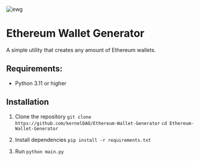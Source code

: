 ![ewg](https://github.com/user-attachments/assets/a20126d3-cc1f-449c-82ac-273255def748)

# Ethereum Wallet Generator


A simple utility that creates any amount of Ethereum wallets.

## Requirements:
- Python 3.11 or higher

## Installation

1. Clone the repository
   ```git clone https://github.com/kernelDAO/Ethereum-Wallet-Generator```
   ```cd Ethereum-Wallet-Generator```

2. Install dependencies
   ```pip install -r requirements.txt```

3. Run
   ```python main.py```
